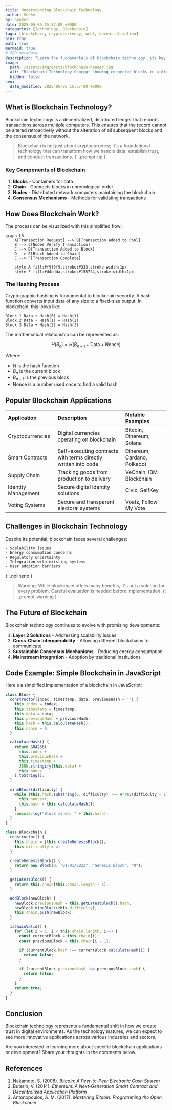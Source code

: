 ```yaml
---
title: Understanding Blockchain Technology
author: Seeker
by: Seeker
date: 2025-05-05 15:57:00 +0000
categories: [Technology, Blockchain]
tags: [blockchain, cryptocurrency, web3, decentralization]
pin: true
math: true
mermaid: true
# SEO metadata
description: "Learn the fundamentals of blockchain technology, its key components, applications, and future trends in this comprehensive guide for developers and crypto enthusiasts."
image:
  path: /assets/img/posts/blockchain-header.jpg
  alt: "Blockchain Technology Concept showing connected blocks in a digital network"
  hidden: false
seo:
  date_modified: 2025-05-05 15:57:00 +0000
---
```


## What is Blockchain Technology?

Blockchain technology is a decentralized, distributed ledger that records transactions across multiple computers. This ensures that the record cannot be altered retroactively without the alteration of all subsequent blocks and the consensus of the network.

> Blockchain is not just about cryptocurrency; it's a foundational technology that can transform how we handle data, establish trust, and conduct transactions.
{: .prompt-tip }

### Key Components of Blockchain

1. **Blocks** - Containers for data
2. **Chain** - Connects blocks in chronological order
3. **Nodes** - Distributed network computers maintaining the blockchain
4. **Consensus Mechanisms** - Methods for validating transactions

## How Does Blockchain Work?

The process can be visualized with this simplified flow:

```mermaid
graph LR
    A[Transaction Request] --> B[Transaction Added to Pool]
    B --> C[Nodes Verify Transaction]
    C --> D[Transaction Added to Block]
    D --> E[Block Added to Chain]
    E --> F[Transaction Complete]
    
    style A fill:#f9f9f9,stroke:#333,stroke-width:1px
    style F fill:#d4edda,stroke:#155724,stroke-width:1px
```

### The Hashing Process

Cryptographic hashing is fundamental to blockchain security. A hash function converts input data of any size to a fixed-size output. In blockchain, this looks like:

```
Block 1 Data + Hash(0) = Hash(1)
Block 2 Data + Hash(1) = Hash(2)
Block 3 Data + Hash(2) = Hash(3)
```

The mathematical relationship can be represented as:

$$H(B_n) = H(B_{n-1} + \text{Data} + \text{Nonce})$$

Where:
- $H$ is the hash function
- $B_n$ is the current block
- $B_{n-1}$ is the previous block
- Nonce is a number used once to find a valid hash

## Popular Blockchain Applications

| Application | Description | Notable Examples |
|:------------|:------------|:-----------------|
| Cryptocurrencies | Digital currencies operating on blockchain | Bitcoin, Ethereum, Solana |
| Smart Contracts | Self-executing contracts with terms directly written into code | Ethereum, Cardano, Polkadot |
| Supply Chain | Tracking goods from production to delivery | VeChain, IBM Blockchain |
| Identity Management | Secure digital identity solutions | Civic, SelfKey |
| Voting Systems | Secure and transparent electoral systems | Voatz, Follow My Vote |

## Challenges in Blockchain Technology

Despite its potential, blockchain faces several challenges:

```
- Scalability issues
- Energy consumption concerns
- Regulatory uncertainty
- Integration with existing systems
- User adoption barriers
```
{: .nolineno }

> Warning: While blockchain offers many benefits, it's not a solution for every problem. Careful evaluation is needed before implementation.
{: .prompt-warning }

## The Future of Blockchain

Blockchain technology continues to evolve with promising developments:

1. **Layer 2 Solutions** - Addressing scalability issues
2. **Cross-Chain Interoperability** - Allowing different blockchains to communicate
3. **Sustainable Consensus Mechanisms** - Reducing energy consumption
4. **Mainstream Integration** - Adoption by traditional institutions

## Code Example: Simple Blockchain in JavaScript

Here's a simplified implementation of a blockchain in JavaScript:

```javascript
class Block {
  constructor(index, timestamp, data, previousHash = '') {
    this.index = index;
    this.timestamp = timestamp;
    this.data = data;
    this.previousHash = previousHash;
    this.hash = this.calculateHash();
    this.nonce = 0;
  }

  calculateHash() {
    return SHA256(
      this.index + 
      this.previousHash + 
      this.timestamp + 
      JSON.stringify(this.data) + 
      this.nonce
    ).toString();
  }

  mineBlock(difficulty) {
    while (this.hash.substring(0, difficulty) !== Array(difficulty + 1).join("0")) {
      this.nonce++;
      this.hash = this.calculateHash();
    }
    console.log("Block mined: " + this.hash);
  }
}

class Blockchain {
  constructor() {
    this.chain = [this.createGenesisBlock()];
    this.difficulty = 4;
  }

  createGenesisBlock() {
    return new Block(0, "01/01/2023", "Genesis Block", "0");
  }

  getLatestBlock() {
    return this.chain[this.chain.length - 1];
  }

  addBlock(newBlock) {
    newBlock.previousHash = this.getLatestBlock().hash;
    newBlock.mineBlock(this.difficulty);
    this.chain.push(newBlock);
  }

  isChainValid() {
    for (let i = 1; i < this.chain.length; i++) {
      const currentBlock = this.chain[i];
      const previousBlock = this.chain[i - 1];

      if (currentBlock.hash !== currentBlock.calculateHash()) {
        return false;
      }

      if (currentBlock.previousHash !== previousBlock.hash) {
        return false;
      }
    }
    return true;
  }
}
```

## Conclusion

Blockchain technology represents a fundamental shift in how we create trust in digital environments. As the technology matures, we can expect to see more innovative applications across various industries and sectors.

Are you interested in learning more about specific blockchain applications or development? Share your thoughts in the comments below.

## References

1. Nakamoto, S. (2008). *Bitcoin: A Peer-to-Peer Electronic Cash System*
2. Buterin, V. (2014). *Ethereum: A Next-Generation Smart Contract and Decentralized Application Platform*
3. Antonopoulos, A. M. (2017). *Mastering Bitcoin: Programming the Open Blockchain* 